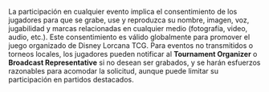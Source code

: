 La participación en cualquier evento implica el consentimiento de los jugadores para que se grabe, use y reproduzca su nombre, imagen, voz, jugabilidad y marcas relacionadas en cualquier medio (fotografía, video, audio, etc.). Este consentimiento es válido globalmente para promover el juego organizado de Disney Lorcana TCG. Para eventos no transmitidos o torneos locales, los jugadores pueden notificar al **Tournament Organizer** o **Broadcast Representative** si no desean ser grabados, y se harán esfuerzos razonables para acomodar la solicitud, aunque puede limitar su participación en partidos destacados.